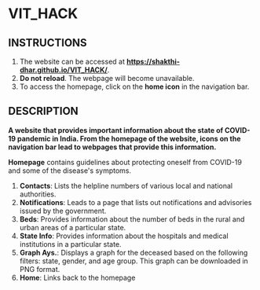 # VIT_HACK

## INSTRUCTIONS
1. The website can be accessed at <b>https://shakthi-dhar.github.io/VIT_HACK/</b>.
2. <b>Do not reload</b>. The webpage will become unavailable.
3. To access the homepage, click on the <b>home icon</b> in the navigation bar.

## DESCRIPTION

<b>A website that provides important information about the state of COVID-19 pandemic in India.
From the homepage of the website, icons on the navigation bar lead to webpages that provide this information.</b>

<b>Homepage</b> contains guidelines about protecting oneself from COVID-19 and some of the disease's symptoms.

1. <b>Contacts</b>: Lists the helpline numbers of various local and national authorities.
2. <b>Notifications</b>: Leads to a page that lists out notifications and advisories issued by the government.
3. <b>Beds</b>: Provides information about the number of beds in the rural and urban areas of a particular state.
4. <b>State Info</b>: Provides information about the hospitals and medical institutions in a particular state.
5. <b>Graph Ays.</b>: Displays a graph for the deceased based on the following filters: state, gender, and age group. This graph can be downloaded in PNG format.
6. <b>Home</b>: Links back to the homepage





